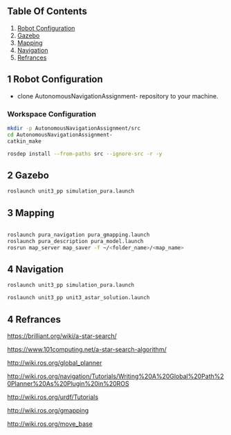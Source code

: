 ## Table Of Contents <a name="top"></a>

1. [Robot Configuration](#1)
2. [Gazebo](#2)   
3. [Mapping](#3)    
4. [Navigation](#4)    
5. [Refrances](#5)    


## 1 Robot Configuration <a name="1"></a>


- clone AutonomousNavigationAssignment- repository to your machine.


### Workspace Configuration
```bash
mkdir -p AutonomousNavigationAssignment/src
cd AutonomousNavigationAssignment-
catkin_make
```

```bash
rosdep install --from-paths src --ignore-src -r -y
```



## 2 Gazebo <a name="2"></a>
```bash
roslaunch unit3_pp simulation_pura.launch
```

## 3 Mapping <a name="3"></a>

```bash

roslaunch pura_navigation pura_gmapping.launch
roslaunch pura_description pura_model.launch
rosrun map_server map_saver -f ~/<folder_name>/<map_name>
```


## 4 Navigation <a name="4"></a>

```bash
roslaunch unit3_pp simulation_pura.launch

roslaunch unit3_pp unit3_astar_solution.launch 
```


## 4 Refrances <a name="4"></a>

https://brilliant.org/wiki/a-star-search/

https://www.101computing.net/a-star-search-algorithm/

http://wiki.ros.org/global_planner

http://wiki.ros.org/navigation/Tutorials/Writing%20A%20Global%20Path%20Planner%20As%20Plugin%20in%20ROS

http://wiki.ros.org/urdf/Tutorials

http://wiki.ros.org/gmapping

http://wiki.ros.org/move_base


